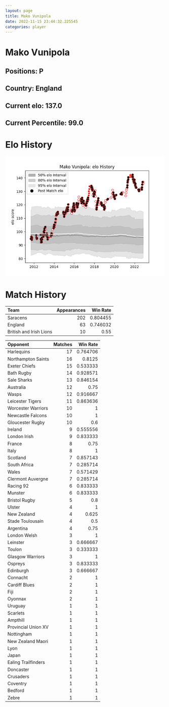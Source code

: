 ```yaml
---  
layout: page  
title: Mako Vunipola  
date: 2022-11-15 23:44:32.225545  
categories: player  
---
```

# Mako Vunipola

## Positions: P

## Country: England

## Current elo: 137.0

## Current Percentile: 99.0

# Elo History


![elo history](history_MakoVunipola.png)
# Match History


| Team                    |   Appearances |   Win Rate |
|:------------------------|--------------:|-----------:|
| Saracens                |           202 |   0.804455 |
| England                 |            63 |   0.746032 |
| British and Irish Lions |            10 |   0.55     |

| Opponent            |   Matches |   Win Rate |
|:--------------------|----------:|-----------:|
| Harlequins          |        17 |   0.764706 |
| Northampton Saints  |        16 |   0.8125   |
| Exeter Chiefs       |        15 |   0.533333 |
| Bath Rugby          |        14 |   0.928571 |
| Sale Sharks         |        13 |   0.846154 |
| Australia           |        12 |   0.75     |
| Wasps               |        12 |   0.916667 |
| Leicester Tigers    |        11 |   0.863636 |
| Worcester Warriors  |        10 |   1        |
| Newcastle Falcons   |        10 |   1        |
| Gloucester Rugby    |        10 |   0.6      |
| Ireland             |         9 |   0.555556 |
| London Irish        |         9 |   0.833333 |
| France              |         8 |   0.75     |
| Italy               |         8 |   1        |
| Scotland            |         7 |   0.857143 |
| South Africa        |         7 |   0.285714 |
| Wales               |         7 |   0.571429 |
| Clermont Auvergne   |         7 |   0.285714 |
| Racing 92           |         6 |   0.833333 |
| Munster             |         6 |   0.833333 |
| Bristol Rugby       |         5 |   0.8      |
| Ulster              |         4 |   1        |
| New Zealand         |         4 |   0.625    |
| Stade Toulousain    |         4 |   0.5      |
| Argentina           |         4 |   0.75     |
| London Welsh        |         3 |   1        |
| Leinster            |         3 |   0.666667 |
| Toulon              |         3 |   0.333333 |
| Glasgow Warriors    |         3 |   1        |
| Ospreys             |         3 |   0.833333 |
| Edinburgh           |         3 |   0.666667 |
| Connacht            |         2 |   1        |
| Cardiff Blues       |         2 |   1        |
| Fiji                |         2 |   1        |
| Oyonnax             |         2 |   1        |
| Uruguay             |         1 |   1        |
| Scarlets            |         1 |   1        |
| Ampthill            |         1 |   1        |
| Provincial Union XV |         1 |   1        |
| Nottingham          |         1 |   1        |
| New Zealand Maori   |         1 |   1        |
| Lyon                |         1 |   1        |
| Japan               |         1 |   1        |
| Ealing Trailfinders |         1 |   1        |
| Doncaster           |         1 |   1        |
| Crusaders           |         1 |   1        |
| Coventry            |         1 |   1        |
| Bedford             |         1 |   1        |
| Zebre               |         1 |   1        |